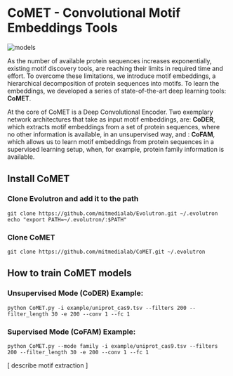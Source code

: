 # CoMET - **Co**nvolutional **M**otif **E**mbeddings **T**ools

![models](https://s3.amazonaws.com/comet-media/github_models.png)

As the number of available protein sequences increases exponentially, existing motif discovery tools, are reaching their limits in required time and effort. To overcome these limitations, we introduce motif embeddings, a hierarchical decomposition of protein sequences into motifs. To learn the embeddings, we developed a series of state-of-the-art deep learning tools: **CoMET**. 

At the core of CoMET is a Deep Convolutional Encoder. Two exemplary network architectures that take as input motif embeddings, are: **CoDER**, which extracts motif embeddings from a set of protein sequences, where no other information is available, in an unsupervised way, and : **CoFAM**, which allows us to learn motif embeddings from protein sequences in a supervised learning setup, when, for example, protein family information is available.

## Install CoMET

### Clone Evolutron and add it to the path
```
git clone https://github.com/mitmedialab/Evolutron.git ~/.evolutron
echo "export PATH=~/.evolutron/:$PATH"
```

### Clone CoMET
```
git clone https://github.com/mitmedialab/CoMET.git ~/.evolutron
```

## How to train CoMET models

### Unsupervised Mode (CoDER) Example:
   ```shell
   python CoMET.py -i example/uniprot_cas9.tsv --filters 200 --filter_length 30 -e 200 --conv 1 --fc 1
   ```

### Supervised Mode (CoFAM) Example:
   ```shell
   python CoMET.py --mode family -i example/uniprot_cas9.tsv --filters 200 --filter_length 30 -e 200 --conv 1 --fc 1
   ```

[ describe motif extraction ]
